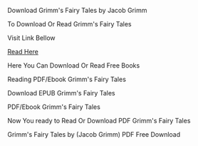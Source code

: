 Download Grimm's Fairy Tales by Jacob Grimm

To Download Or Read Grimm's Fairy Tales

Visit Link Bellow

[Read Here](https://mobionlines.web.app/hot/12223656-grimm-s-fairy-tales)

Here You Can Download Or Read Free Books

Reading PDF/Ebook Grimm's Fairy Tales

Download EPUB Grimm's Fairy Tales

PDF/Ebook Grimm's Fairy Tales

Now You ready to Read Or Download PDF Grimm's Fairy Tales

Grimm's Fairy Tales by (Jacob Grimm) PDF Free Download

